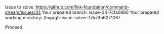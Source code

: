 Issue to solve: https://github.com/link-foundation/command-stream/issues/34
Your prepared branch: issue-34-7cfa0880
Your prepared working directory: /tmp/gh-issue-solver-1757356271087

Proceed.